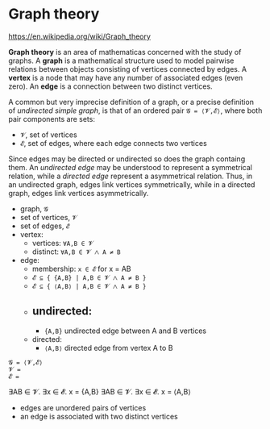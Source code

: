 # Graph theory

https://en.wikipedia.org/wiki/Graph_theory

**Graph theory** is an area of mathematicas concerned with the study of graphs. A **graph** is a mathematical structure used to model pairwise relations between objects consisting of vertices connected by edges. A **vertex** is a node that may have any number of associated edges (even zero). An **edge** is a connection between two distinct vertices.

A common but very imprecise definition of a graph, or a precise definition of *undirected simple graph*, is that of an ordered pair `𝓖 = ⟨𝓥,𝓔⟩`, where both pair components are sets:
- `𝓥`, set of vertices
- `𝓔`, set of edges, where each edge connects two vertices

Since edges may be directed or undirected so does the graph containg them. An *undirected edge* may be understood to represent a symmetrical relation, while a *directed edge* represent a asymmetrical relation. Thus, in an undirected graph, edges link vertices symmetrically, while in a directed graph, edges link vertices asymmetrically.

- graph, `𝓖`
- set of vertices, `𝓥`
- set of edges, `𝓔`
- vertex:
  - vertices: `∀A,B ∈ 𝓥`
  - distinct: `∀A,B ∈ 𝓥 ⋀ A ≠ B`
- edge:
  - membership: `x ∈ 𝓔` for x = AB
  - `𝓔 ⊆ { {A,B} | A,B ∈ 𝓥 ⋀ A ≠ B }`
  - `𝓔 ⊆ { ⟨A,B⟩ | A,B ∈ 𝓥 ⋀ A ≠ B }`
  - undirected:
    - 
    - `{A,B}` undirected edge between A and B vertices
  - directed: 
    - `⟨A,B⟩` directed edge from vertex A to B


```
𝓖 = ⟨𝓥,𝓔⟩
𝓥 =
𝓔 = 
```


∃AB ∈ 𝓥. ∃x ∈ 𝓔. x = {A,B}
∃AB ∈ 𝓥. ∃x ∈ 𝓔. x = ⟨A,B⟩




- edges are unordered pairs of vertices
- an edge is associated with two distinct vertices
